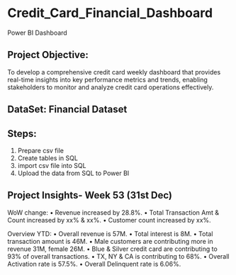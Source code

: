 # Credit_Card_Financial_Dashboard
Power BI Dashboard
## Project Objective:
To develop a comprehensive credit card weekly dashboard that provides real-time insights into key performance metrics and trends, enabling stakeholders to monitor and analyze credit card operations effectively.
## DataSet: Financial Dataset
## Steps:
1. Prepare csv file
2. Create tables in SQL
3. import csv file into SQL
4. Upload the data from SQL to Power BI
## Project Insights- Week 53 (31st Dec)
WoW change:
• Revenue increased by 28.8%.
• Total Transaction Amt & Count increased by xx% & xx%.
• Customer count increased by xx%.

Overview YTD:
• Overall revenue is 57M.
• Total interest is 8M.
• Total transaction amount is 46M.
• Male customers are contributing more in revenue 31M, female 26M.
• Blue & Silver credit card are contributing to 93% of overall
transactions.
• TX, NY & CA is contributing to 68%.
• Overall Activation rate is 57.5%.
• Overall Delinquent rate is 6.06%.


